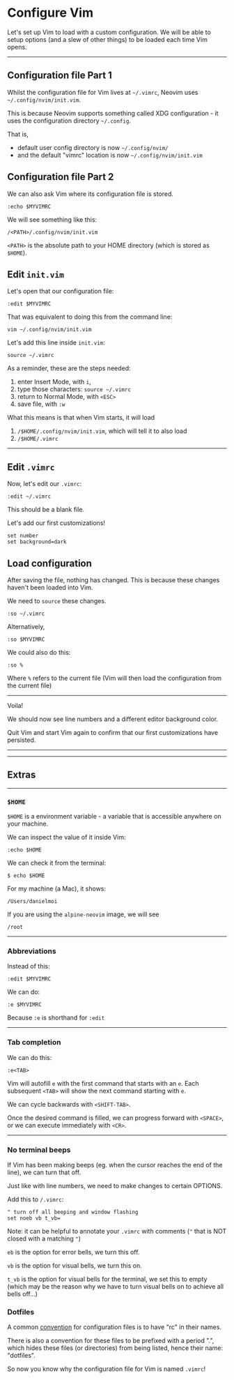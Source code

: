# Configure Vim

Let's set up Vim to load with a custom configuration. We will be able to setup
options (and a slew of other things) to be loaded each time Vim opens.

--------------------------------------------------------------------------------
## Configuration file Part 1
Whilst the configuration file for Vim lives at `~/.vimrc`, Neovim uses `~/.config/nvim/init.vim`.

This is because Neovim supports something called XDG configuration - it uses the configuration
directory `~/.config`.

That is,
- default user config directory is now `~/.config/nvim/`
- and the default "vimrc" location is now `~/.config/nvim/init.vim`


## Configuration file Part 2
We can also ask Vim where its configuration file is stored.

```
:echo $MYVIMRC
```
We will see something like this:
```
/<PATH>/.config/nvim/init.vim
```

`<PATH>` is the absolute path to your HOME directory (which is stored as `$HOME`).

## Edit `init.vim`
Let's open that our configuration file:
```
:edit $MYVIMRC
```

That was equivalent to doing this from the command line:
```
vim ~/.config/nvim/init.vim
```

Let's add this line inside `init.vim`:
```
source ~/.vimrc
```

As a reminder, these are the steps needed:
1. enter Insert Mode, with `i`,
2. type those characters: `source ~/.vimrc`
3. return to Normal Mode, with `<ESC>`
4. save file, with `:w`

What this means is that when Vim starts, it will load
1. `/$HOME/.config/nvim/init.vim`, which will tell it to also load
2. `/$HOME/.vimrc`


--------------------------------------------------------------------------------
## Edit `.vimrc`
Now, let's edit our `.vimrc`:
```
:edit ~/.vimrc
```

This should be a blank file.

Let's add our first customizations!
```
set number
set background=dark
```

## Load configuration
After saving the file, nothing has changed. This is because these changes
haven't been loaded into Vim.

We need to `source` these changes.

```
:so ~/.vimrc
```

Alternatively,
```
:so $MYVIMRC
```

We could also do this:
```
:so %
```
Where `%` refers to the current file (Vim will then load the configuration from
the current file)

---
Voila!

We should now see line numbers and a different editor background color.

Quit Vim and start Vim again to confirm that our first customizations have
persisted.




--------------------------------------------------------------------------------
--------------------------------------------------------------------------------
## Extras

--------------------------------------------------------------------------------
### `$HOME`

`$HOME` is a environment variable - a variable that is accessible anywhere on
your machine.

We can inspect the value of it inside Vim:

```
:echo $HOME
```
We can check it from the terminal:
```
$ echo $HOME
```

For my machine (a Mac), it shows:
```
/Users/danielmoi
```

If you are using the `alpine-neovim` image, we will see
```
/root
```


--------------------------------------------------------------------------------
### Abbreviations
Instead of this:
```
:edit $MYVIMRC
```

We can do:
```
:e $MYVIMRC
```

Because `:e` is shorthand for `:edit`


--------------------------------------------------------------------------------
### Tab completion
We can do this:
```
:e<TAB>
```

Vim will autofill `e` with the first command that starts with an `e`. Each
subsequent `<TAB>` will show the next command starting with `e`.

We can cycle backwards with `<SHIFT-TAB>`.

Once the desired command is filled, we can progress forward with `<SPACE>`, or we
can execute immediately with `<CR>`.

--------------------------------------------------------------------------------
### No terminal beeps

If Vim has been making beeps (eg. when the cursor reaches the end of the line),
we can turn that off.

Just like with line numbers, we need to make changes to certain OPTIONS.

Add this to `/.vimrc`:


```
" turn off all beeping and window flashing
set noeb vb t_vb=
```
Note: it can be helpful to annotate your `.vimrc` with comments (`"` that is NOT
    closed with a matching `"`)

`eb` is the option for error bells, we turn this off.

`vb` is the option for visual bells, we turn this on.

`t_vb` is the option for visual bells for the terminal, we set this to empty
(which may be the reason why we have to turn visual bells on to achieve all
bells off...)



### Dotfiles
A common [convention](https://en.wikipedia.org/wiki/Configuration_file) for configuration files
is to have "rc" in their names.

There is also a convention for these files to be prefixed with a period ".", which hides these files (or directories) from being listed, hence their name: "dotfiles".

So now you know why the configuration file for Vim is named `.vimrc`!

